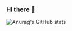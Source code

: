 ### Hi there 👋

<!--
**https://github.com/anuraghazra/github-readme-stats/blob/master/docs/readme_kr.md
**Hooneats/Hooneats** is a ✨ _special_ ✨ repository because its `README.md` (this file) appears on your GitHub profile.

Here are some ideas to get you started:

- 🔭 I’m currently working on ...
- 🌱 I’m currently learning ...
- 👯 I’m looking to collaborate on ...
- 🤔 I’m looking for help with ...
- 💬 Ask me about ...
- 📫 How to reach me: ...
- 😄 Pronouns: ...
- ⚡ Fun fact: ...
-->

<!-- 총 커밋 수에 비공개 기여도 (private contribs) 수 추가하기 -->
<!-- 아이콘 표시하기 -->
![Anurag's GitHub stats](https://github-readme-stats.vercel.app/api?username=Hooneats&show_icons=true&locale=kr)






